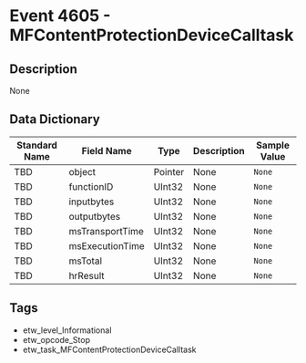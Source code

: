 # Event 4605 - MFContentProtectionDeviceCalltask

## Description
None

## Data Dictionary
|Standard Name|Field Name|Type|Description|Sample Value|
|---|---|---|---|---|
|TBD|object|Pointer|None|`None`|
|TBD|functionID|UInt32|None|`None`|
|TBD|inputbytes|UInt32|None|`None`|
|TBD|outputbytes|UInt32|None|`None`|
|TBD|msTransportTime|UInt32|None|`None`|
|TBD|msExecutionTime|UInt32|None|`None`|
|TBD|msTotal|UInt32|None|`None`|
|TBD|hrResult|UInt32|None|`None`|

## Tags
* etw_level_Informational
* etw_opcode_Stop
* etw_task_MFContentProtectionDeviceCalltask